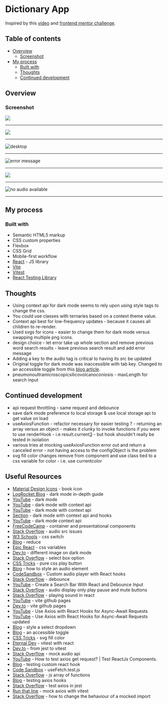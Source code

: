 # Dictionary App

Inspired by this [video](https://www.youtube.com/watch?v=HfVwcMEkKwQ) and [frontend mentor challenge](https://www.frontendmentor.io/challenges/dictionary-web-app-h5wwnyuKFL).  

## Table of contents

- [Overview](#overview)
  - [Screenshot](#screenshot)
- [My process](#my-process)
  - [Built with](#built-with)
  - [Thoughts](#thoughts)
  - [Continued development](#continued-development)

## Overview

### Screenshot

![](dictionary-app-mobile-dark-1.png)

***

![](dictionary-app-mobile-dark-pause.png)

***

![](dictionary-app-light-desktop.png "desktop")

***

![](dictionary-app-light-word-not-found.png "error message")

***

![](dictionary-app-error-goes-away-onchange-of-input.png)

***

![](dictionary-app-mobile-light-sans-serif.png "no audio available")

***

## My process

### Built with

- Semantic HTML5 markup
- CSS custom properties
- Flexbox
- CSS Grid
- Mobile-first workflow
- [React](https://reactjs.org/) - JS library
- [Vite](https://vitejs.dev/)
- [Vitest](https://vitest.dev/)
- [React Testing Library](https://testing-library.com/docs/react-testing-library/intro/)

## Thoughts

- Using context api for dark mode seems to rely upon using style tags to change the css. 
- You could use classes with ternaries based on a context theme value.  
- Context api best for low-frequency updates - because it causes all children to re-render. 
- Used svgs for icons - easier to change them for dark mode versus swapping multiple png icons.  
- design choice - let error take up whole section and remove previous word search results - leave previous search result and add error message    
- Adding a key to the audio tag is critical to having its src be updated
- Original toggle for dark mode was inaccessible with tab key.  Changed to an accessible toggle from this [blog article](https://kittygiraudel.com/2021/04/05/an-accessible-toggle).  
- pneumonoultramicroscopicsilicovolcanoconiosis - maxLength for search input 

## Continued development

- api request throttling - same request and debounce
- save dark mode preference to local storage & use local storage api to get value on load
- useAxiosFunction - refactor necessary for easier testing ? - returning an array versus an object - makes it clunky to invoke functions if you were to use renderHook - i.e result.current[3]() - but hook shouldn't really be tested in isolation
- various tries at mocking useAxiosFunction error out and return a canceled error - not having access to the configObject is the problem 
- svg fill color changes remove from component and use class tied to a css variable for color - i.e. use currentcolor 

## Useful Resources

- [Material Design Icons](https://pictogrammers.com/library/mdi/icon/book-alphabet/) - book icon
- [LogRocket Blog](https://blog.logrocket.com/dark-mode-in-react-an-in-depth-guide/) - dark mode in-depth guide
- [YouTube](https://www.youtube.com/watch?v=Uz35Qiia84g) - dark mode
- [YouTube](https://www.youtube.com/watch?v=VzF2iTTc0MA) - dark mode with context api
- [YouTube](https://www.youtube.com/watch?v=N17qMDl4PyM) - dark mode with context api
- [Section](https://www.section.io/engineering-education/dark-mode-for-react-app-using-context-api-and-hooks/) - dark mode with context api and hooks
- [YouTube](https://www.youtube.com/watch?v=n_-ThmyQBdw) - dark mode context api
- [FreeCodeCamp](https://www.freecodecamp.org/news/separation-of-concerns-react-container-and-presentational-components/) - container and presentational components
- [Stack Overflow](https://stackoverflow.com/questions/43577182/react-js-audio-src-is-updating-on-setstate-but-the-audio-playing-doesnt-chang) - audio src issues
- [W3 Schools](https://www.w3schools.com/howto/howto_css_switch.asp) - css switch
- [Blog](https://betterprogramming.pub/the-superpowers-of-array-reduce-4b54085bedf) - reduce
- [Epic React](https://epicreact.dev/css-variables/) - css variables
- [Dev.to](https://dev.to/ziratsu/switch-to-a-darker-image-when-on-dark-mode-2lkh) - different image on dark mode
- [Stack Overflow](https://stackoverflow.com/questions/12836227/change-select-box-option-background-color) - select box option
- [CSS Tricks](https://css-tricks.com/making-pure-css-playpause-button/) - pure css play button
- [Blog](https://blog.shahednasser.com/how-to-style-an-audio-element/) - how to style an audio element
- [CodeSandbox](https://codesandbox.io/s/5wwj02qy7k) - Custom audio player with React hooks
- [Stack Overflow](https://stackoverflow.com/questions/55919714/my-implementation-of-debounce-axios-request-left-the-promise-in-pending-state-fo) - debounce
- [YouTube](https://www.youtube.com/watch?v=PySFIsgXNZ0) - Create a Search Bar With React and Debounce Input
- [Stack Overflow](https://stackoverflow.com/questions/13810085/html5-audio-display-only-play-pause-and-mute-buttons) - audio display only play pause and mute buttons
- [Stack Overflow](https://stackoverflow.com/questions/47686345/playing-sound-in-react-js) - playing sound in react
- [YouTube](https://www.youtube.com/watch?v=5ccdo8iWR58) - vite github pages
- [Dev.to](https://dev.to/shashannkbawa/deploying-vite-app-to-github-pages-3ane) - vite github pages
- [YouTube](https://www.youtube.com/watch?v=NqdqnfzOQFE) - Use Axios with React Hooks for Async-Await Requests
- [YouTube](https://www.youtube.com/watch?v=N41B_SVdzwg) - Use Axios with React Hooks for Async-Await Requests updated
- [Blog](https://travis.media/how-to-easily-style-a-select-dropdown/) - style a select dropdown
- [Blog](https://kittygiraudel.com/2021/04/05/an-accessible-toggle) - an accessible toggle
- [CSS Tricks](https://css-tricks.com/cascading-svg-fill-color/) - svg fill color
- [Eternal Dev](https://eternaldev.com/blog/testing-a-react-application-with-vitest/) - vitest with react
- [Dev.to](https://dev.to/mbarzeev/from-jest-to-vitest-migration-and-benchmark-23pl) - from jest to vitest
- [Stack Overflow](https://stackoverflow.com/questions/69591847/how-do-i-mock-audio-api-in-jest-properly) - mock audio api
- [YouTube](https://www.youtube.com/watch?v=0CJtoenFrkc) - How to test axios get request? | Test ReactJs Components.
- [Blog](https://medium.com/@doppelmutzi/testing-of-a-custom-react-hook-for-fetching-data-with-axios-26f012948a8f) - testing custom react hook
- [Code Sandbox](https://codesandbox.io/s/testing-custom-hook-demo-7uqwv?file=/src/useFetch.test.js) - useFetch.test.js
- [Stack Overflow](https://stackoverflow.com/questions/4908378/javascript-array-of-functions) - js array of functions
- [Blog](https://mistryakshar54.medium.com/lets-get-down-to-some-testing-hooks-axios-react-testing-library-4416e7958d89) - testing axios hooks
- [Stack Overflow](https://stackoverflow.com/questions/45016033/how-do-i-test-axios-in-jest) - test axios in jest
- [Run that line](https://runthatline.com/how-to-mock-axios-with-vitest/) - mock axios with vitest
- [Stack Overflow](https://stackoverflow.com/questions/45006254/how-to-change-the-behaviour-of-a-mocked-import/45007792#45007792) - how to change the behaviour of a mocked import